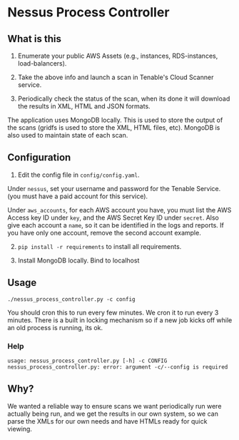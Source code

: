# Nessus Process Controller

## What is this

1. Enumerate your public AWS Assets (e.g., instances, RDS-instances, load-balancers).

2. Take the above info and launch a scan in Tenable's Cloud Scanner service.

3. Periodically check the status of the scan, when its done it will download the results in XML, HTML and JSON formats.

The application uses MongoDB locally. This is used to store the output of the scans (gridfs is used to store the XML, HTML files, etc). MongoDB is also used to maintain state of each scan.

## Configuration

1. Edit the config file in `config/config.yaml`.

Under `nessus`, set your username and password for the Tenable Service. (you must have a paid account for this service).

Under `aws_accounts`, for each AWS account you have, you must list the AWS Access key ID under `key`, and the AWS Secret Key ID under `secret`. Also give each account a `name`, so it can be identified in the logs and reports. If you have only one account, remove the second account example.

2. `pip install -r requirements` to install all requirements.

3. Install MongoDB locally. Bind to localhost

## Usage

`./nessus_process_controller.py -c config`

You should cron this to run every few minutes. We cron it to run every 3 minutes. There is a built in locking mechanism so if a new job kicks off while an old process is running, its ok.

### Help

```
usage: nessus_process_controller.py [-h] -c CONFIG
nessus_process_controller.py: error: argument -c/--config is required
```


## Why?

We wanted a reliable way to ensure scans we want periodically run were actually being run, and we get the results in our own system, so we can parse the XMLs for our own needs and have HTMLs ready for quick viewing. 




